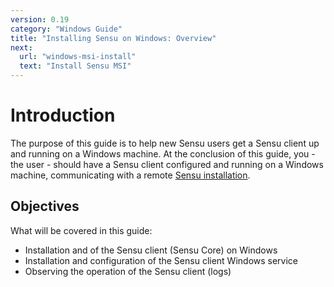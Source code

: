 ```yaml
---
version: 0.19
category: "Windows Guide"
title: "Installing Sensu on Windows: Overview"
next:
  url: "windows-msi-install"
  text: "Install Sensu MSI"
---
```


# Introduction

The purpose of this guide is to help new Sensu users get a Sensu client up and running on a Windows machine. At the conclusion of this guide, you - the user - should have a Sensu client configured and running on a Windows machine, communicating with a remote [Sensu installation](installation-overview).

## Objectives

What will be covered in this guide:

- Installation and of the Sensu client (Sensu Core) on Windows
- Installation and configuration of the Sensu client Windows service
- Observing the operation of the Sensu client (logs)
